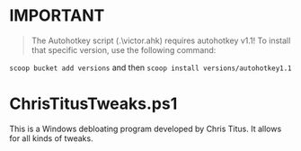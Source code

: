 # IMPORTANT
> The Autohotkey script (.\victor.ahk) requires autohotkey v1.1! To install that specific version, use the following command:

`scoop bucket add versions`
and then
`scoop install versions/autohotkey1.1`


# ChrisTitusTweaks.ps1
This is a Windows debloating program developed by Chris Titus. It allows for all kinds of tweaks.

